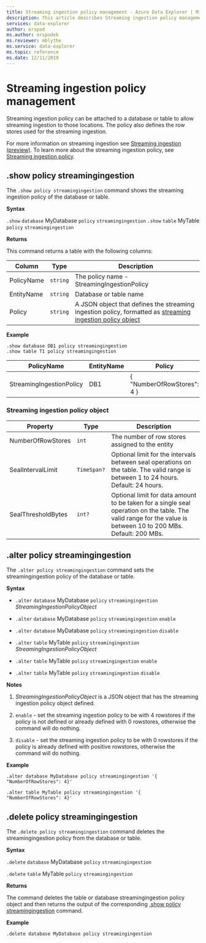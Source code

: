 ```yaml
---
title: Streaming ingestion policy management - Azure Data Explorer | Microsoft Docs
description: This article describes Streaming ingestion policy management in Azure Data Explorer.
services: data-explorer
author: orspod
ms.author: orspodek
ms.reviewer: mblythe
ms.service: data-explorer
ms.topic: reference
ms.date: 12/11/2019
---
```

# Streaming ingestion policy management

Streaming ingestion policy can be attached to a database or table to allow streaming ingestion to those locations. The policy also defines the row stores used for the streaming ingestion.


For more information on streaming ingestion see [Streaming ingestion (preview)](https://docs.microsoft.com/azure/data-explorer/ingest-data-streaming). To learn more about the streaming ingestion policy, see [Streaming ingestion policy](../concepts/streamingingestionpolicy.md).

## .show policy streamingingestion

The `.show policy streamingingestion` command shows the streaming ingestion policy of the database or table.

**Syntax**

`.show` `database` MyDatabase `policy` `streamingingestion`
`.show` `table` MyTable `policy` `streamingingestion`

**Returns**

This command returns a table with the following columns:

|Column    |Type    |Description
|---|---|---
|PolicyName|`string`|The policy name - StreamingIngestionPolicy
|EntityName|`string`|Database or table name
|Policy    |`string`|A JSON object that defines the streaming ingestion policy, formatted as [streaming ingestion policy object](#streaming-ingestion-policy-object)

**Example**

```kusto
.show database DB1 policy streamingingestion 
.show table T1 policy streamingingestion 
```

|PolicyName|EntityName|Policy|ChildEntities|EntityType|
|---|---|---|---|---|
|StreamingIngestionPolicy|DB1|{  "NumberOfRowStores": 4 }

### Streaming ingestion policy object

|Property  |Type    |Description                                                       |
|----------|--------|------------------------------------------------------------------|
|NumberOfRowStores |`int`  |The number of row stores assigned to the entity|
|SealIntervalLimit|`TimeSpan?`|Optional limit for the intervals between seal operations on the table. The valid range is between 1 to 24 hours. Default: 24 hours.|
|SealThresholdBytes|`int?`|Optional limit for data amount to be taken for a single seal operation on the table. The valid range for the value is between 10 to 200 MBs. Default: 200 MBs.|

## .alter policy streamingingestion

The `.alter policy streamingingestion` command sets the streamingingestion policy of the database or table.

**Syntax**

* `.alter` `database` MyDatabase `policy` `streamingingestion` *StreamingIngestionPolicyObject*

* `.alter` `database` MyDatabase `policy` `streamingingestion` `enable`

* `.alter` `database` MyDatabase `policy` `streamingingestion` `disable`

* `.alter` `table` MyTable `policy` `streamingingestion` *StreamingIngestionPolicyObject*

* `.alter` `table` MyTable `policy` `streamingingestion` `enable`

* `.alter` `table` MyTable `policy` `streamingingestion` `disable`

**Notes**

1. *StreamingIngestionPolicyObject* is a JSON object that has the streaming ingestion policy object defined.

2. `enable` - set the streaming ingestion policy to be with 4 rowstores if the policy is not defined or already defined with 0   rowstores, otherwise the command will do nothing.

3. `disable` - set the streaming ingestion policy to be with 0 rowstores if the policy is already defined with positive rowstores,
otherwise the command will do nothing.

**Example**

```kusto
.alter database MyDatabase policy streamingingestion '{  "NumberOfRowStores": 4}'

.alter table MyTable policy streamingingestion '{  "NumberOfRowStores": 4}'
```

## .delete policy streamingingestion

The `.delete policy streamingingestion` command deletes the streamingingestion policy from the database or table.

**Syntax** 

`.delete` `database` MyDatabase `policy` `streamingingestion`

`.delete` `table` MyTable `policy` `streamingingestion`

**Returns**

The command deletes the table or database streamingingestion policy object and then returns the output of the corresponding [.show policy streamingingestion](#show-policy-streamingingestion)
command.

**Example**

```kusto
.delete database MyDatabase policy streamingingestion 
```